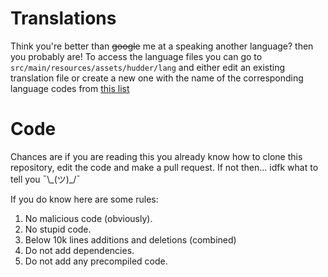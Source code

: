 # Translations
Think you're better than ~~google~~ me at a speaking another language? then you probably are!
To access the language files you can go to `src/main/resources/assets/hudder/lang` and either edit an existing translation file or create a new one with the name of the corresponding language codes from [this list](https://minecraft.wiki/w/Language)

# Code
Chances are if you are reading this you already know how to clone this repository, edit the code and make a pull request. If not then... idfk what to tell you ¯\\\_(ツ)_/¯

If you do know here are some rules:
1. No malicious code (obviously).
2. No stupid code.
3. Below 10k lines additions and deletions (combined)
4. Do not add dependencies.
5. Do not add any precompiled code.
